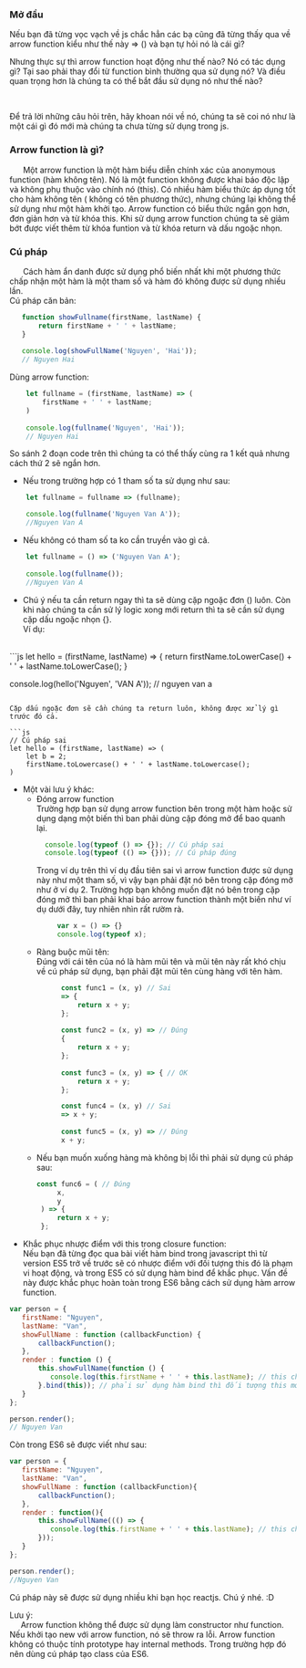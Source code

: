 ### Mở đầu
Nếu bạn đã từng vọc vạch về js chắc hẳn các bạ cũng đã từng thấy qua về arrow function kiểu như thế này => () và bạn tự hỏi nó là cái gì? <br>

Nhưng thực sự thì arrow function hoạt động như thế nào? Nó có tác dụng gì? Tại sao phải thay đổi từ function bình thường qua sử dụng nó? Và điều quan trọng hơn là chúng ta có thể bắt đầu sử dụng nó như thế nào?

<br>

Để trả lời những câu hỏi trên, hãy khoan nói về nó, chúng ta sẽ coi nó như là một cái gì đó mới mà chúng ta chưa từng sử dụng trong js. 

### Arrow function là gì?

&nbsp;&nbsp;&nbsp;&nbsp;&nbsp; Một arrow function là một hàm biểu diễn chính xác của anonymous function (hàm không tên). Nó là một function không được khai báo độc lập  và không phụ thuộc vào chính nó (this). Có nhiều hàm biểu thức áp dụng tốt cho hàm không tên ( không có tên phương thức), nhưng chúng lại không thể sử dụng như một hàm khởi tạo. Arrow function có biểu thức ngắn gọn hơn, đơn giản hơn và từ khóa this. Khi sử dụng arrow function chúng ta sẽ giảm bớt được viết thêm từ khóa funtion và từ khóa return và dấu ngoặc nhọn.

### Cú pháp
&nbsp;&nbsp;&nbsp;&nbsp;&nbsp; Cách hàm ẩn danh được sử dụng  phổ biến nhất khi một phương thức chấp nhận một hàm là một tham số và hàm đó không được sử dụng nhiều lần.
<br>
Cú pháp căn bản:
```js
   function showFullname(firstName, lastName) {
       return firstName + ' ' + lastName;
   }
   
   console.log(showFullName('Nguyen', 'Hai'));
   // Nguyen Hai
```

Dùng arrow function:
```js
    let fullname = (firstName, lastName) => (
        firstName + ' ' + lastName;
    )
    
    console.log(fullname('Nguyen', 'Hai'));
    // Nguyen Hai
```
So sánh 2 đoạn code trên thì chúng ta có thể thấy cùng ra 1 kết quả nhưng cách thứ 2 sẽ ngắn hơn.
<br>
- Nếu trong trường hợp có 1 tham số ta sử dụng như sau:
```js
    let fullname = fullname => (fullname);

    console.log(fullname('Nguyen Van A'));
    //Nguyen Van A
```
- Nếu không có tham số ta ko cần truyền vào gì cả.
```js
    let fullname = () => ('Nguyen Van A');
    
    console.log(fullname());
    //Nguyen Van A
```

- Chú ý nếu ta cần return ngay thì ta sẽ dùng cặp ngoặc đơn () luôn. Còn khi nào chúng ta cần sử lý logic xong mới return thì ta sẽ cần sử dụng cặp dấu ngoặc nhọn {}.
<br>Ví dụ:
<br>
```js
let hello = (firstName, lastName) => {
    return firstName.toLowerCase() + ' ' + lastName.toLowerCase();
}

console.log(hello('Nguyen', 'VAN A'));
// nguyen van a
```

Cặp dấu ngoặc đơn sẽ cần chúng ta return luôn, không được xử lý gì trước đó cả.

```js
// Cú pháp sai
let hello = (firstName, lastName) => (
    let b = 2;
    firstName.toLowercase() + ' ' + lastName.toLowercase();
)
```
- Một vài lưu ý khác:
    - Đóng arrow function <br>
     Trường hợp bạn sử dụng arrow function bên trong một hàm hoặc sử dụng dạng một biến thì ban phải dùng cặp đóng mở để bao quanh lại.
      ```js
        console.log(typeof () => {}); // Cú pháp sai
        console.log(typeof (() => {})); // Cú pháp đúng
      ```
      Trong ví dụ trên thì ví dụ đầu tiên sai vì arrow function được sử dụng này như một tham số, vì vậy bạn phải đặt nó bên trong cặp đóng mở như ở ví dụ 2. Trường hợp bạn không muốn đặt nó bên trong cặp đóng mở thì ban phải khai báo arrow function thành một biến như ví dụ dưới đây, tuy nhiên nhìn rất rườm rà. <br>
       ```js
            var x = () => {}
            console.log(typeof x);
       ```
     - Ràng buộc mũi tên: <br>
     Đúng với cái tên của nó là hàm mũi tên và mũi tên này rất khó chịu về cú pháp sử dụng, bạn phải đặt mũi tên cùng hàng với tên hàm.
         ```js
               const func1 = (x, y) // Sai
               => {
                   return x + y;
               };
               
               const func2 = (x, y) => // Đúng
               {
                   return x + y;
               };
               
               const func3 = (x, y) => { // OK
                   return x + y;
               };

               const func4 = (x, y) // Sai
               => x + y;
               
               const func5 = (x, y) => // Đúng
               x + y;
         ```
   - Nếu bạn muốn xuống hàng mà không bị lỗi thì phải sử dụng cú pháp sau: <br>
       ```js
       const func6 = ( // Đúng
            x,
            y
        ) => {
            return x + y;
        };
       ```
 - Khắc phục nhược điểm với this trong closure function: <br>
 Nếu bạn đã từng đọc qua bài viết hàm bind trong javascript thì từ version ES5 trở về trước sẽ có nhược điểm với đối tượng this đó là phạm vi hoạt động, và trong ES5 có sử dụng hàm bind để khắc phục. Vấn đề này được khắc phục hoàn toàn trong ES6 bằng cách sử dụng hàm arrow function.
 ```js
 var person = {
    firstName: "Nguyen",
    lastName: "Van", 
    showFullName : function (callbackFunction) {
        callbackFunction();
    },
    render : function () {
        this.showFullName(function () {
           console.log(this.firstName + ' ' + this.lastName); // this chính là person
        }.bind(this)); // phải sử dụng hàm bind thì đối tượng this mới chính là person
    }
};
 
person.render();
// Nguyen Van
 ```
 Còn trong ES6 sẽ được viết như sau:
 ```js
 var person = {
    firstName: "Nguyen",
    lastName: "Van", 
    showFullName : function (callbackFunction){
        callbackFunction();
    },
    render : function(){
        this.showFullName((() => {
           console.log(this.firstName + ' ' + this.lastName); // this chính là person
        }));
    }
};
 
person.render();
//Nguyen Van
 ```
 
 Cú pháp này sẽ được sử dụng nhiều khi bạn học reactjs. Chú ý nhé. :D
 
 Lưu ý: <br>
&nbsp;&nbsp;&nbsp;&nbsp; Arrow function không thể được sử dụng làm constructor như function. Nếu khởi tạo new với arrow function, nó sẽ throw ra lỗi. Arrow function không có thuộc tính prototype hay internal methods. Trong trường hợp đó nên dùng cú pháp tạo class của ES6.